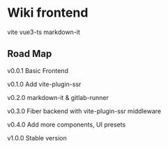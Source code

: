 # Wiki frontend

vite vue3-ts markdown-it

## Road Map

v0.0.1 Basic Frontend

v0.1.0 Add vite-plugin-ssr

v0.2.0 markdown-it & gitlab-runner

v0.3.0 Fiber backend with vite-plugin-ssr middleware

v0.4.0 Add more components, UI presets

v1.0.0 Stable version
